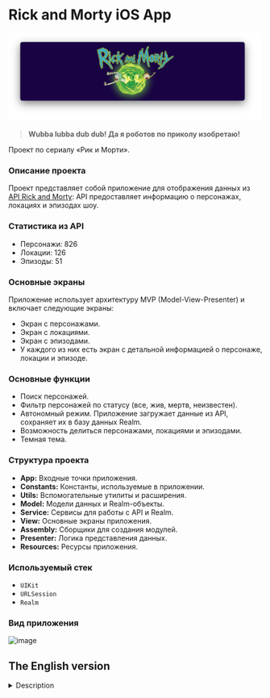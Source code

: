 # Rick and Morty iOS App

![rickandmorty](images/rickandmorty.png)

> **Wubba lubba dub dub! Да я роботов по приколу изобретаю!**

Проект по сериалу «Рик и Морти». 

### Описание проекта

Проект представляет собой приложение для отображения данных из [API Rick and Morty](https://rickandmortyapi.com/): API предоставляет информацию о персонажах, локациях и эпизодах шоу.

### Статистика из API

- Персонажи: 826
- Локации: 126
- Эпизоды: 51

### Основные экраны

Приложение использует архитектуру MVP (Model-View-Presenter) и включает следующие экраны:

- Экран с персонажами.
- Экран с локациями.
- Экран с эпизодами.
- У каждого из них есть экран с детальной информацией о персонаже, локации и эпизоде.

### Основные функции

- Поиск персонажей.
- Фильтр персонажей по статусу (все, жив, мертв, неизвестен).
- Автономный режим. Приложение загружает данные из API, сохраняет их в базу данных Realm.
- Возможность делиться персонажами, локациями и эпизодами.
- Темная тема.

### Структура проекта

- **App:** Входные точки приложения.
- **Constants:** Константы, используемые в приложении.
- **Utils:** Вспомогательные утилиты и расширения.
- **Model:** Модели данных и Realm-объекты.
- **Service:** Сервисы для работы с API и Realm.
- **View:** Основные экраны приложения.
- **Assembly:** Сборщики для создания модулей.
- **Presenter:** Логика представления данных.
- **Resources:** Ресурсы приложения.

### Используемый стек

- `UIKit`
- `URLSession`
- `Realm`

### Вид приложения 

![image](images/rm.gif)

## The English version

<details>
<summary>Description</summary>

# Rick and Morty iOS App

![rickandmorty](images/rickandmorty.png)

> **Wubba lubba dub dub! Yeah, I invent robots for fun!**

A project based on the «Rick and Morty» TV show.

### Project Description

The project is an application for displaying data from the [Rick and Morty API](https://rickandmortyapi.com/): the API provides information about characters, locations, and episodes of the show.

### API Statistics

- Characters: 826
- Locations: 126
- Episodes: 51

### Main Screens

The app uses the MVP (Model-View-Presenter) architecture and includes the following screens:

- Characters screen.
- Locations screen.
- Episodes screen.
- Each of these screens has a detailed information screen about the character, location, or episode.

### Key Features

- Character search.
- Filter characters by status (all, alive, dead, unknown).
- Offline mode. The application fetches data from the API and saves it to the Realm database.
- Ability to share characters, locations, and episodes.
- Dark mode.

### Project Structure

- **App:** Entry points of the application.
- **Constants:** Constants used in the application.
- **Utils:** Utility functions and extensions.
- **Model:** Data models and Realm objects.
- **Service:** Services for working with the API and Realm.
- **View:** Main screens of the application.
- **Assembly:** Assemblers for creating modules.
- **Presenter:** Data presentation logic.
- **Resources:*** Application resources.

### Tech Stack

- `UIKit`
- `URLSession`
- `Realm`

### App Preview

![image](images/rm.gif)

</details>
